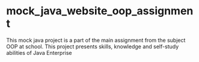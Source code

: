 # mock_java_website_oop_assignment
This mock java project is a part of the main assignment from the subject OOP at school. This project presents skills, knowledge and self-study abilities of Java Enterprise
